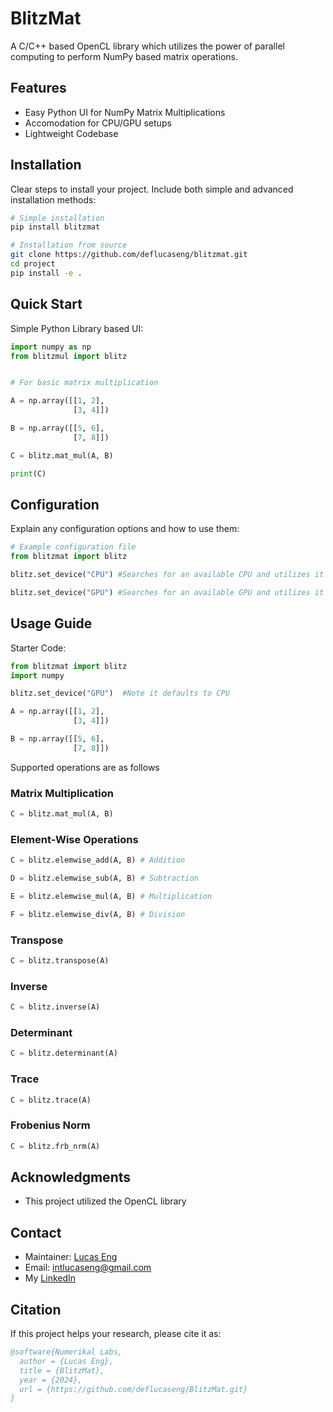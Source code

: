 # BlitzMat

A C/C++ based OpenCL library which utilizes the power of parallel computing to perform NumPy based matrix operations.



## Features

* Easy Python UI for NumPy Matrix Multiplications
* Accomodation for CPU/GPU setups
* Lightweight Codebase

## Installation

Clear steps to install your project. Include both simple and advanced installation methods:

```bash
# Simple installation
pip install blitzmat

# Installation from source
git clone https://github.com/deflucaseng/blitzmat.git
cd project
pip install -e .
```

## Quick Start

Simple Python Library based UI:

```python
import numpy as np
from blitzmul import blitz


# For basic matrix multiplication

A = np.array([[1, 2],
			  [3, 4]])

B = np.array([[5, 6],
			  [7, 8]])

C = blitz.mat_mul(A, B)

print(C)
```



## Configuration

Explain any configuration options and how to use them:

```python
# Example configuration file
from blitzmat import blitz

blitz.set_device("CPU") #Searches for an available CPU and utilizes it for computation

blitz.set_device("GPU") #Searches for an available GPU and utilizes it for parallel computation

```
## Usage Guide

Starter Code:
```python
from blitzmat import blitz
import numpy

blitz.set_device("GPU")  #Note it defaults to CPU

A = np.array([[1, 2],
			  [3, 4]])

B = np.array([[5, 6],
			  [7, 8]])

```




Supported operations are as follows



### Matrix Multiplication
```python
C = blitz.mat_mul(A, B)
```

### Element-Wise Operations
```python
C = blitz.elemwise_add(A, B) # Addition

D = blitz.elemwise_sub(A, B) # Subtraction

E = blitz.elemwise_mul(A, B) # Multiplication

F = blitz.elemwise_div(A, B) # Division
```

### Transpose
```python
C = blitz.transpose(A)
```

### Inverse
```python
C = blitz.inverse(A)
```

### Determinant
```python
C = blitz.determinant(A)
```

### Trace
```python
C = blitz.trace(A)
```

### Frobenius Norm
```python
C = blitz.frb_nrm(A)
```

<!--### Eigenvalues/Eigenvectors
```python
lstscalars, lstvectors = blitz.eig(A)
```
-->
















## Acknowledgments

* This project utilized the OpenCL library

## Contact

* Maintainer: [Lucas Eng](https://github.com/deflucaseng)
* Email: intlucaseng@gmail.com
* My [LinkedIn](https://www.linkedin.com/in/lucas-eng/)

## Citation

If this project helps your research, please cite it as:

```bibtex
@software{Numerikal Labs,
  author = {Lucas Eng},
  title = {BlitzMat},
  year = {2024},
  url = {https://github.com/deflucaseng/BlitzMat.git}
}
```